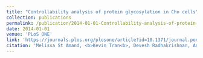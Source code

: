 ```yaml
---
title: "Controllability analysis of protein glycosylation in Cho cells"
collection: publications
permalink: /publication/2014-01-01-Controllability-analysis-of-protein-glycosylation-in-Cho-cells
date: 2014-01-01
venue: 'PLoS ONE'
link: 'https://journals.plos.org/plosone/article?id=10.1371/journal.pone.0087973'
citation: 'Melissa St Amand, <b>Kevin Tran<b>, Devesh Radhakrishnan, Anne Robinson, Babatunde Ogunnaike, "Controllability analysis of protein glycosylation in Cho cells". PLoS ONE, 2014.'
---
```


